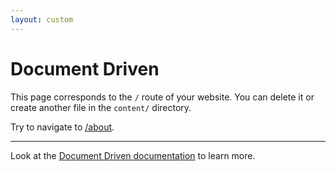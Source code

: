 ```yaml
---
layout: custom
---
```


# Document Driven


This page corresponds to the `/` route of your website. You can delete it or create another file in the `content/` directory.

Try to navigate to [/about](/about).

---

Look at the [Document Driven documentation](https://content.nuxtjs.org/guide/writing/document-driven) to learn more.
